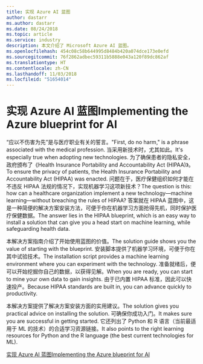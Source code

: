 ```yaml
---
title: 实现 Azure AI 蓝图
author: dastarr
ms.author: dastarr
ms.date: 08/24/2018
ms.topic: article
ms.service: industry
description: 本文介绍了 Microsoft Azure AI 蓝图。
ms.openlocfilehash: 454c08c58b644995d8484b420a074dce173e0efd
ms.sourcegitcommit: 76f2862adbec59311b5888e043a120f89dc862af
ms.translationtype: HT
ms.contentlocale: zh-CN
ms.lasthandoff: 11/03/2018
ms.locfileid: "51654014"
---
```

# <a name="implementing-the-azure-blueprint-for-ai"></a><span data-ttu-id="8d15a-103">实现 Azure AI 蓝图</span><span class="sxs-lookup"><span data-stu-id="8d15a-103">Implementing the Azure blueprint for AI</span></span>

<span data-ttu-id="8d15a-104">“应以不伤害为先”是与医疗职业有关的誓言。</span><span class="sxs-lookup"><span data-stu-id="8d15a-104">"First, do no harm," is a phrase associated with the medical profession.</span></span> <span data-ttu-id="8d15a-105">当采用新技术时，尤其如此。</span><span class="sxs-lookup"><span data-stu-id="8d15a-105">It's especially true when adopting new technologies.</span></span> <span data-ttu-id="8d15a-106">为了确保患者的隐私安全，政府颁布了《Health Insurance Portability and Accountability Act (HIPAA)》。</span><span class="sxs-lookup"><span data-stu-id="8d15a-106">To ensure the privacy of patients, the Health Insurance Portability and Accountability Act (HIPAA) was enacted.</span></span> <span data-ttu-id="8d15a-107">问题在于，医疗保健组织如何才能在不违反 HIPAA 法规的情况下，实现机器学习这项新技术？</span><span class="sxs-lookup"><span data-stu-id="8d15a-107">The question is this: how can a healthcare organization implement a new technology—machine learning—without breaching the rules of HIPAA?</span></span> <span data-ttu-id="8d15a-108">答案就在 HIPAA 蓝图中，这是一种简便的解决方案安装方法，可便于你在机器学习方面抢得先机，同时保护医疗保健数据。</span><span class="sxs-lookup"><span data-stu-id="8d15a-108">The answer lies in the HIPAA blueprint, which is an easy way to install a solution that can give you a head start on machine learning, while safeguarding health data.</span></span>

<span data-ttu-id="8d15a-109">本解决方案指南介绍了开始使用蓝图的价值。</span><span class="sxs-lookup"><span data-stu-id="8d15a-109">The solution guide shows you the value of starting with the blueprint.</span></span> <span data-ttu-id="8d15a-110">安装脚本提供了机器学习环境，可便于你在其中试验技术。</span><span class="sxs-lookup"><span data-stu-id="8d15a-110">The installation script provides a machine learning environment where you can experiment with the technology.</span></span> <span data-ttu-id="8d15a-111">准备就绪后，便可以开始挖掘你自己的数据，以获得见解。</span><span class="sxs-lookup"><span data-stu-id="8d15a-111">When you are ready, you can start to mine your own data to gain insights.</span></span> <span data-ttu-id="8d15a-112">由于已内置 HIPAA 标准，因此可以快速投产。</span><span class="sxs-lookup"><span data-stu-id="8d15a-112">Because HIPAA standards are built in, you can advance quickly to productivity.</span></span>

<span data-ttu-id="8d15a-113">本解决方案提供了解决方案安装方面的实用建议。</span><span class="sxs-lookup"><span data-stu-id="8d15a-113">The solution gives you practical advice on installing the solution.</span></span> <span data-ttu-id="8d15a-114">可确保你成功入门。</span><span class="sxs-lookup"><span data-stu-id="8d15a-114">It makes sure you are successful in getting started.</span></span> <span data-ttu-id="8d15a-115">它还列出了 Python 和 R 语言（当前最适用于 ML 的技术）的合适学习资源链接。</span><span class="sxs-lookup"><span data-stu-id="8d15a-115">It also points to the right learning resources for Python and the R language (the best current technologies for ML).</span></span>

[<span data-ttu-id="8d15a-116">实现 Azure AI 蓝图</span><span class="sxs-lookup"><span data-stu-id="8d15a-116">Implementing the Azure blueprint for AI</span></span>](/azure/industry/health/sg-healthcare-ai-blueprint?WT.mc_id=health-docs-dastarr)
